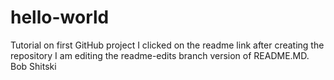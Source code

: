 # hello-world
Tutorial on first GitHub project
I clicked on the readme link after creating the repository
I am editing the readme-edits branch version of README.MD.
Bob Shitski


